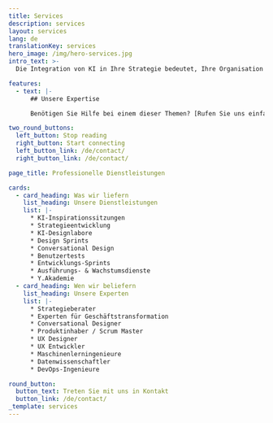 ```yaml
---
title: Services
description: services
layout: services
lang: de
translationKey: services
hero_image: /img/hero-services.jpg
intro_text: >-
  Die Integration von KI in Ihre Strategie bedeutet, Ihre Organisation darauf vorzubereiten, verschiedene Arbeitsweisen anzunehmen und neue Fähigkeiten zu erlernen. Unsere Experten können Ihnen dabei helfen. Wir haben ein internationales Team von erfahrenen, motivierten und hochqualifizierten Experten (PhD, MSc, BSc) aufgebaut. Ihre Expertise steht Ihnen während aller Phasen Ihrer digitalen Transformation zur Verfügung. Ob für Beratung, Inspiration, spezifische KI-Fähigkeiten, Entwicklung von KI-Lösungen oder die Durchführung kompletter Projekte: Rufen Sie uns einfach an.

features:
  - text: |-
      ## Unsere Expertise

      Benötigen Sie Hilfe bei einem dieser Themen? [Rufen Sie uns einfach an](/de/kontakt/)!

two_round_buttons:
  left_button: Stop reading
  right_button: Start connecting
  left_button_link: /de/contact/
  right_button_link: /de/contact/

page_title: Professionelle Dienstleistungen

cards:
  - card_heading: Was wir liefern
    list_heading: Unsere Dienstleistungen
    list: |-
      * KI-Inspirationssitzungen
      * Strategieentwicklung
      * KI-Designlabore
      * Design Sprints
      * Conversational Design
      * Benutzertests
      * Entwicklungs-Sprints
      * Ausführungs- & Wachstumsdienste
      * Y.Akademie
  - card_heading: Wen wir beliefern
    list_heading: Unsere Experten
    list: |-
      * Strategieberater
      * Experten für Geschäftstransformation
      * Conversational Designer
      * Produktinhaber / Scrum Master
      * UX Designer
      * UX Entwickler
      * Maschinenlerningenieure
      * Datenwissenschaftler
      * DevOps-Ingenieure

round_button:
  button_text: Treten Sie mit uns in Kontakt
  button_link: /de/contact/
_template: services
---
```


